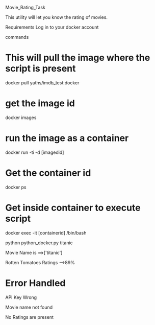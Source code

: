 Movie_Rating_Task

This utility will let you know the rating of movies.

Requirements
Log in to your docker account 

commands
# This will pull the image where the script is present

docker pull yaths/imdb_test:docker
# get the image id

docker images
# run the image as a container

docker run -ti -d [imagedid]
# Get the container id

docker ps
# Get inside container to execute script

docker exec -it [containerid] /bin/bash

python  python_docker.py titanic

Movie Name is ==>['titanic']

Rotten Tomatoes Ratings -->89%

# Error Handled

API Key Wrong

Movie name not found

No Ratings are present
